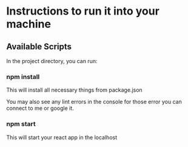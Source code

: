 # Instructions to run it into your machine

## Available Scripts

In the project directory, you can run: 

### npm install

This will install all necessary things from package.json

You may also see any lint errors in the console for those error you can connect to me or google it.

### npm start

This will start your react app in the localhost




